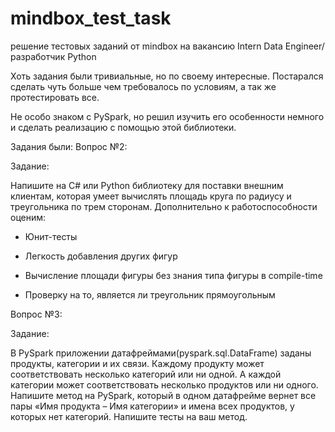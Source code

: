 # mindbox_test_task
решение тестовых заданий от mindbox на вакансию Intern Data Engineer/разработчик Python

Хоть задания были тривиальные, но по своему интересные. Постарался сделать чуть больше чем требовалось по условиям, а так же протестировать все.

Не особо знаком с PySpark, но решил изучить его особенности немного и сделать реализацию с помощью этой библиотеки.

Задания были: 
Вопрос №2:

Задание:

Напишите на C# или Python библиотеку для поставки внешним клиентам, которая умеет вычислять площадь круга по радиусу и треугольника по трем сторонам. Дополнительно к работоспособности оценим:

- Юнит-тесты

- Легкость добавления других фигур

- Вычисление площади фигуры без знания типа фигуры в compile-time

- Проверку на то, является ли треугольник прямоугольным

Вопрос №3:

Задание:

В PySpark приложении датафреймами(pyspark.sql.DataFrame) заданы продукты, категории и их связи. Каждому продукту может соответствовать несколько категорий или ни одной. А каждой категории может соответствовать несколько продуктов или ни одного. Напишите метод на PySpark, который в одном датафрейме вернет все пары «Имя продукта – Имя категории» и имена всех продуктов, у которых нет категорий. Напишите тесты на ваш метод.
